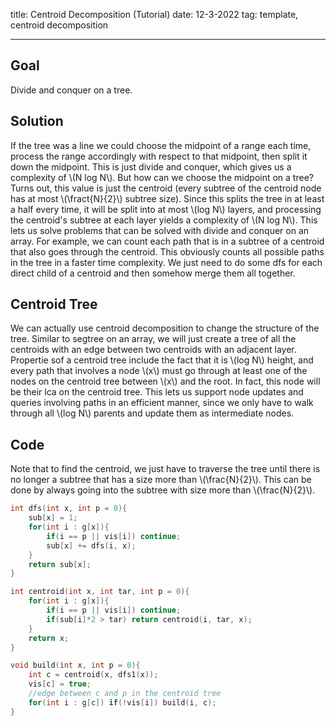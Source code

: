 title: Centroid Decomposition (Tutorial)
date: 12-3-2022
tag: template, centroid decomposition

---

## Goal

Divide and conquer on a tree.

## Solution

If the tree was a line we could choose the midpoint of a range each time, process the range accordingly with respect to that midpoint, then split it down the midpoint. This is just divide and conquer, which gives us a complexity of \\(N log N\\). But how can we choose the midpoint on a tree? Turns out, this value is just the centroid (every subtree of the centroid node has at most \\(\\fract{N}{2}\\) subtree size). Since this splits the tree in at least a half every time, it will be split into at most \\(log N\\) layers, and processing the centroid's subtree at each layer yields a complexity of \\(N log N\\). This lets us solve problems that can be solved with divide and conquer on an array. For example, we can count each path that is in a subtree of a centroid that also goes through the centroid. This obviously counts all possible paths in the tree in a faster time complexity. We just need to do some dfs for each direct child of a centroid and then somehow merge them all together.

## Centroid Tree

We can actually use centroid decomposition to change the structure of the tree. Similar to segtree on an array, we will just create a tree of all the centroids with an edge between two centroids with an adjacent layer. Propertie sof a centroid tree include the fact that it is \\(log N\\) height, and every path that involves a node \\(x\\) must go through at least one of the nodes on the centroid tree between \\(x\\) and the root. In fact, this node will be their lca on the centroid tree. This lets us support node updates and queries involving paths in an efficient manner, since we only have to walk through all \\(log N\\) parents and update them as intermediate nodes.

## Code

Note that to find the centroid, we just have to traverse the tree until there is no longer a subtree that has a size more than \\(\\frac{N}{2}\\). This can be done by always going into the subtree with size more than \\(\\frac{N}{2}\\).

```c++
int dfs(int x, int p = 0){
    sub[x] = 1;
	for(int i : g[x]){
        if(i == p || vis[i]) continue;
		sub[x] += dfs(i, x);
	}
	return sub[x];
}

int centroid(int x, int tar, int p = 0){
	for(int i : g[x]){
        if(i == p || vis[i]) continue;
		if(sub[i]*2 > tar) return centroid(i, tar, x);
	}
	return x;
}

void build(int x, int p = 0){
	int c = centroid(x, dfs1(x));
	vis[c] = true;
    //edge between c and p in the centroid tree
	for(int i : g[c]) if(!vis[i]) build(i, c);
}
```